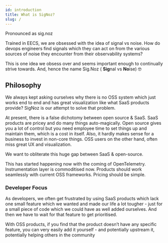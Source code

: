 ```yaml
---
id: introduction
title: What is SigNoz?
slug: /
---
```


Pronounced as sig.noz

Trained in EECS, we are obsessed with the idea of signal vs noise. How do devops engineers find signals which they can act on from the various sources of noise they encounter from their observability systems?

This is one idea we obsess over and seems important enough to continually strive towards. And, hence the name Sig.Noz ( **Sig**nal vs **No**ise) 🤓

## Philosophy

We always kept asking ourselves why there is no OSS system which just works end to end and has great visualization like what SaaS products provide? SigNoz is our attempt to solve that problem.

At present, there is a false dichotomy between open source & SaaS. SaaS products are pricey and do many things auto-magically. Open source gives you a lot of control but you need employee time to set things up and maintain them, which is a cost in itself. Also, it hardly makes sense for a business to invest in non-core things. OSS users on the other hand, often miss great UX and visualization.

We want to obliterate this huge gap between SaaS & open-source.

This has started happening now with the coming of OpenTelemetry. Instrumentation layer is commoditised now. Products should work seamlessly with current OSS frameworks. Pricing should be simple.

### Developer Focus

As developers, we often get frustrated by using SaaS products which lack one small feature which we wanted and made our life a lot tougher - just for a small piece of code which we could have as well added ourselves. And then we have to wait for that feature to get prioritised.

With OSS products, if you find that the product doesn’t have any specific feature, you can very easily add it yourself - and potentially upstream it, potentially helping others in the community
